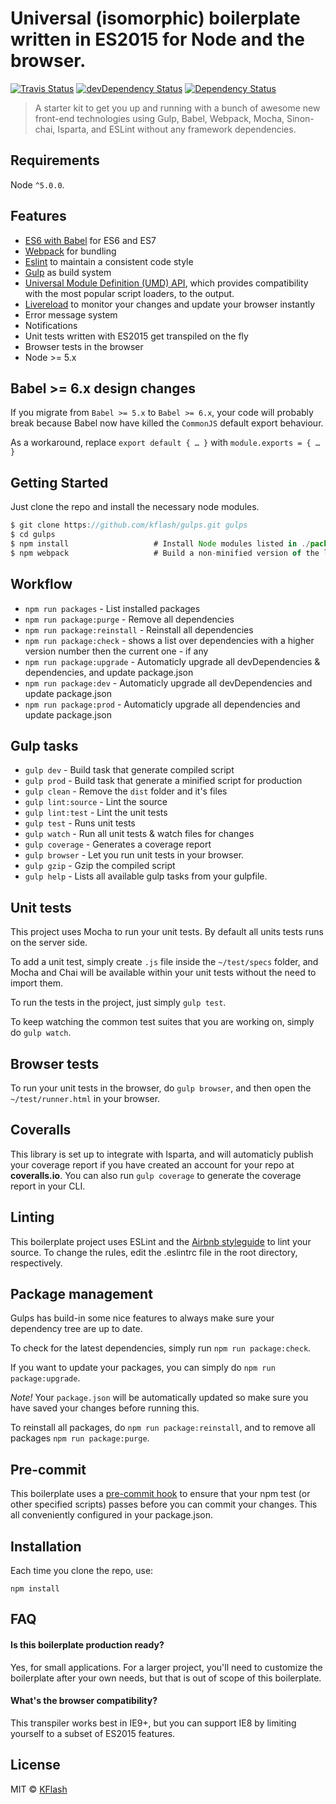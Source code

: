 # Universal (isomorphic) boilerplate written in ES2015 for Node and the browser.

[![Travis Status][trav_img]][trav_site]
[![devDependency Status](https://david-dm.org/kflash/gulps/dev-status.svg)](https://david-dm.org/kflash/gulps#info=devDependencies)
[![Dependency Status](https://david-dm.org/kflash/gulps.svg)](https://david-dm.org/kflash/gulps)

> A starter kit to get you up and running with a bunch of awesome new front-end technologies using Gulp, Babel, Webpack, Mocha, Sinon-chai, Isparta, and ESLint without any framework dependencies.

## Requirements

Node `^5.0.0`.

## Features


* [ES6 with Babel](http://babeljs.io/) for ES6 and ES7
* [Webpack](https://webpack.github.io/) for bundling
* [Eslint](http://eslint.org/) to maintain a consistent code style
* [Gulp](https://github.com/gulpjs/gulp) as build system
* [Universal Module Definition (UMD) API](https://github.com/umdjs/umd), which provides compatibility with the most popular script loaders, to the output.
* [Livereload](http://livereload.com/) to monitor your changes and update your browser instantly 
* Error message system
* Notifications
* Unit tests written with ES2015 get transpiled on the fly
* Browser tests in the browser
* Node >= 5.x

## Babel >= 6.x design changes

If you migrate from `Babel >= 5.x` to `Babel >= 6.x`, your code will probably break because 
Babel now have killed the `CommonJS` default export behaviour. 

As a workaround, replace `export default { … }` with  `module.exports = { … }`

## Getting Started

Just clone the repo and install the necessary node modules.

```js
$ git clone https://github.com/kflash/gulps.git gulps
$ cd gulps
$ npm install                   # Install Node modules listed in ./package.json
$ npm webpack                   # Build a non-minified version of the library
```

## Workflow

* `npm run packages` - List installed packages
* `npm run package:purge` - Remove all dependencies
* `npm run package:reinstall` - Reinstall all dependencies
* `npm run package:check` - shows a list over dependencies with a higher version number then the current one - if any 
* `npm run package:upgrade` - Automaticly upgrade all devDependencies & dependencies, and update package.json
* `npm run package:dev` - Automaticly upgrade all devDependencies and update package.json
* `npm run package:prod` - Automaticly upgrade all dependencies and update package.json

## Gulp tasks

* `gulp dev` - Build task that generate compiled script
* `gulp prod` - Build task that generate a minified script for production
* `gulp clean` - Remove the `dist` folder and it's files
* `gulp lint:source` - Lint the source
* `gulp lint:test` - Lint the unit tests
* `gulp test` - Runs unit tests
* `gulp watch` - Run all unit tests & watch files for changes
* `gulp coverage` - Generates a coverage report
* `gulp browser` - Let you run unit tests in your browser.
* `gulp gzip` - Gzip the compiled script
* `gulp help` - Lists all available gulp tasks from your gulpfile.

## Unit tests

This project uses Mocha to run your unit tests. By default all units tests runs on the server side. 

To add a unit test, simply create `.js` file inside the `~/test/specs` folder, and Mocha and Chai will be available within your unit tests without the need to import them.

To run the tests in the project, just simply `gulp test`.

To keep watching the common test suites that you are working on, simply do `gulp watch`.

## Browser tests

To run your unit tests in the browser, do `gulp browser`, and then open the `~/test/runner.html` in your browser.

## Coveralls

This library is set up to integrate with Isparta, and will automaticly publish your coverage report if you have created an account for your repo at **coveralls.io**. You can also run `gulp coverage` to generate the coverage report in your CLI.

## Linting

This boilerplate project uses ESLint and the [Airbnb styleguide](https://github.com/airbnb/javascript#ecmascript-6-styles) to lint your source. To change the rules, edit the .eslintrc file in the root directory, respectively.

## Package management

Gulps has build-in some nice features to always make sure your dependency tree are up to date. 

To check for the latest dependencies, simply run `npm run package:check`. 

If you want to update your packages, you can simply do `npm run package:upgrade`.

*Note!* Your `package.json` will be automatically updated so make sure you have saved your changes before running this.

To reinstall all packages, do `npm run package:reinstall`, and to remove all packages  `npm run package:purge`.

## Pre-commit

This boilerplate uses a [pre-commit hook](https://www.npmjs.com/package/pre-commit) to ensure that your npm test (or other specified scripts) passes before you can commit your changes. This all conveniently configured in your package.json.

## Installation

Each time you clone the repo, use:

```
npm install 
```

## FAQ

#### Is this boilerplate production ready?
Yes, for small applications. For a larger project, you'll need to customize the boilerplate after your own needs, but that is out of scope of this boilerplate.

#### What's the browser compatibility?

This transpiler works best in IE9+, but you can support IE8 by limiting yourself to a subset of ES2015 features.

## License
MIT © [KFlash](https://github.com/kflash)

[trav_img]: https://api.travis-ci.org/Kflash/gulps.svg
[trav_site]: https://travis-ci.org/Kflash/gulps.svg?branch=master
